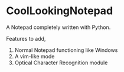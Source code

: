 # CoolLookingNotepad

A Notepad completely written with Python.

Features to add, 

1. Normal Notepad functioning like Windows  
2. A vim-like mode  
3. Optical Character Recognition module
